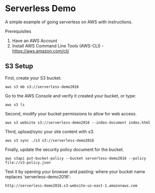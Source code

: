 # Serverless Demo

A simple example of going serverless on AWS with instructions.

Prerequisites

1. Have an AWS Account
2. Install AWS Command Line Tools (AWS-CLI) - https://aws.amazon.com/cli/

## S3 Setup

First, create your S3 bucket.

`aws s3 mb s3://serverless-demo2016`

Go to the AWS Console and verify it created your bucket, or type:

`aws s3 ls`

Second, modify your bucket permissions to allow for web access.

`aws s3 website s3://serverless-demo2016 --index-document index.html`

Third, upload/sync your site content with s3.

`aws s3 sync ./s3 s3://serverless-demo2016`

Finally, update the security policy document for the bucket.

`aws s3api put-bucket-policy --bucket serverless-demo2016 --policy file://s3-policy.json`

Test it by opening your browser and pasting: where your bucket name replaces 'serverless-demo2016':

`http://serverless-demo2016.s3-website-us-east-1.amazonaws.com`
